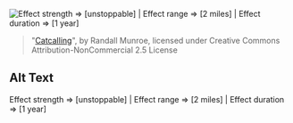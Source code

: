 ![Effect strength => \[unstoppable\] | Effect range => [2 miles] | Effect duration => [1 year]](https://imgs.xkcd.com/comics/catcalling.png)
> "[Catcalling](https://xkcd.com/1763/)", by Randall Munroe, licensed under Creative Commons Attribution-NonCommercial 2.5 License

## Alt Text
Effect strength => \[unstoppable\] | Effect range => [2 miles] | Effect duration => [1 year]
